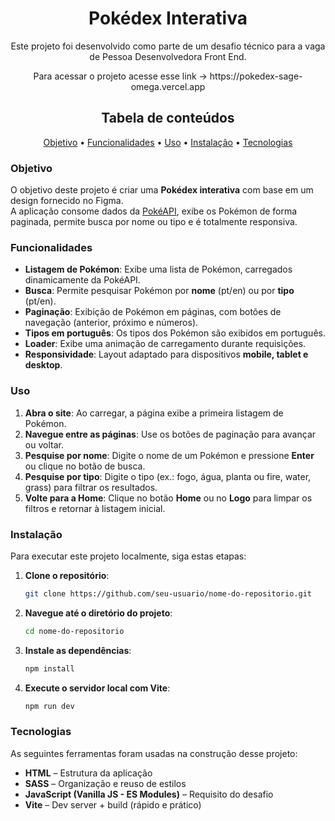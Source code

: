 <h1 align="center">Pokédex Interativa</h1>
<p align="center">Este projeto foi desenvolvido como parte de um desafio técnico para a vaga de Pessoa Desenvolvedora Front End.</p>

<p align="center">Para acessar o projeto acesse esse link -> https://pokedex-sage-omega.vercel.app</p>

<h2 align="center">Tabela de conteúdos</h2>

<p align="center">
 <a href="#objetivo">Objetivo</a> •
 <a href="#funcionalidades"> Funcionalidades</a> • 
 <a href="#uso">Uso</a> • 
 <a href="#instalação">Instalação</a> • 
 <a href="#tecnologias">Tecnologias</a> 
</p>


### Objetivo

O objetivo deste projeto é criar uma **Pokédex interativa** com base em um design fornecido no Figma.  
A aplicação consome dados da [PokéAPI](https://pokeapi.co/), exibe os Pokémon de forma paginada, permite busca por nome ou tipo e é totalmente responsiva.


### Funcionalidades

- **Listagem de Pokémon**: Exibe uma lista de Pokémon, carregados dinamicamente da PokéAPI.
- **Busca**: Permite pesquisar Pokémon por **nome** (pt/en) ou por **tipo** (pt/en).
- **Paginação**: Exibição de Pokémon em páginas, com botões de navegação (anterior, próximo e números).
- **Tipos em português**: Os tipos dos Pokémon são exibidos em português.
- **Loader**: Exibe uma animação de carregamento durante requisições.
- **Responsividade**: Layout adaptado para dispositivos **mobile, tablet e desktop**.


### Uso

1. **Abra o site**: Ao carregar, a página exibe a primeira listagem de Pokémon.
2. **Navegue entre as páginas**: Use os botões de paginação para avançar ou voltar.
3. **Pesquise por nome**: Digite o nome de um Pokémon e pressione **Enter** ou clique no botão de busca.
4. **Pesquise por tipo**: Digite o tipo (ex.: fogo, água, planta ou fire, water, grass) para filtrar os resultados.
5. **Volte para a Home**: Clique no botão **Home** ou no **Logo** para limpar os filtros e retornar à listagem inicial.


### Instalação

Para executar este projeto localmente, siga estas etapas:

1. **Clone o repositório**:
    ```bash
    git clone https://github.com/seu-usuario/nome-do-repositorio.git
    ```

2. **Navegue até o diretório do projeto**:
    ```bash
    cd nome-do-repositorio
    ```
3. **Instale as dependências**:
    ```bash
    npm install
    ```

4. **Execute o servidor local com Vite**:
    ```bash
    npm run dev
    ```

### Tecnologias

As seguintes ferramentas foram usadas na construção desse projeto: 
- **HTML** – Estrutura da aplicação
- **SASS** – Organização e reuso de estilos
- **JavaScript (Vanilla JS - ES Modules)** – Requisito do desafio
- **Vite** – Dev server + build (rápido e prático)
